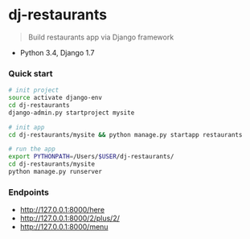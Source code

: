 # dj-restaurants

> Build restaurants app via Django framework
- Python 3.4, Django 1.7

### Quick start
```bash
# init project
source activate django-env
cd dj-restaurants 
django-admin.py startproject mysite

# init app
cd dj-restaurants/mysite && python manage.py startapp restaurants

# run the app
export PYTHONPATH=/Users/$USER/dj-restaurants/
cd dj-restaurants/mysite
python manage.py runserver
```

### Endpoints
- http://127.0.0.1:8000/here
- http://127.0.0.1:8000/2/plus/2/
- http://127.0.0.1:8000/menu